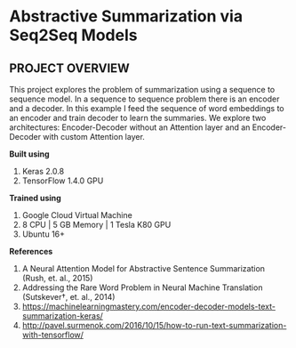 
# Abstractive Summarization via Seq2Seq Models
## PROJECT OVERVIEW

This project explores the problem of summarization using a sequence to sequence model. 
In a sequence to sequence problem there is an encoder and a decoder. 
In this example I feed the sequence of word embeddings to an encoder and train 
decoder to learn the summaries. We explore two architectures: Encoder-Decoder 
without an Attention layer and an Encoder-Decoder with custom Attention layer. 

__Built using__
1. Keras 2.0.8
2. TensorFlow 1.4.0 GPU

__Trained using__
1. Google Cloud Virtual Machine
2. 8 CPU | 5 GB Memory | 1 Tesla K80 GPU
3. Ubuntu 16+

__References__

1. A Neural Attention Model for Abstractive Sentence Summarization (Rush, et. al., 2015)
2. Addressing the Rare Word Problem in Neural Machine Translation (Sutskever†, et. al., 2014)
3. https://machinelearningmastery.com/encoder-decoder-models-text-summarization-keras/
4. http://pavel.surmenok.com/2016/10/15/how-to-run-text-summarization-with-tensorflow/
